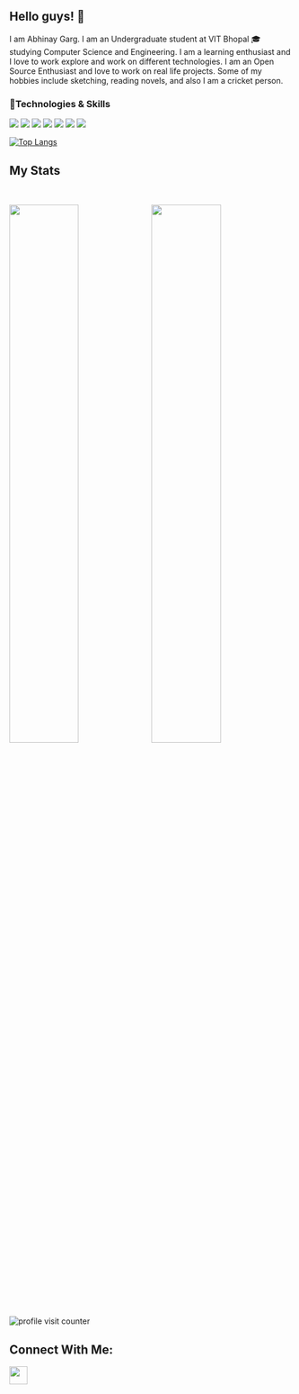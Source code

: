 ## Hello guys! 👋

I am Abhinay Garg. I am an Undergraduate student at VIT Bhopal 🎓 studying Computer Science and Engineering. I am a learning enthusiast and I love to work explore and work on different technologies.
I am an Open Source Enthusiast and love to work on real life projects. Some of my hobbies include sketching, reading novels, and also I am a cricket person.

### 🔧Technologies & Skills

![](https://img.shields.io/badge/OS-WINDOWS-informational?style=flat&logo=#0078D6&logoColor=white&color=2bbc8a)
![](https://img.shields.io/badge/Code-JAVA-informational?style=flat&logo=#0078D6&logoColor=white&color=2bbc8a)
![](https://img.shields.io/badge/Code-Python-informational?style=flat&logo=#0078D6&logoColor=white&color=2bbc8a)
![](https://img.shields.io/badge/Code-Javascript-informational?style=flat&logo=#0078D6&logoColor=white&color=2bbc8a)
![](https://img.shields.io/badge/Code-HTML-informational?style=flat&logo=#0078D6&logoColor=white&color=2bbc8a)
![](https://img.shields.io/badge/Code-React-informational?style=flat&logo=#0078D6&logoColor=white&color=2bbc8a)
![](https://img.shields.io/badge/Code-CPP-informational?style=flat&logo=#0078D6&logoColor=white&color=2bbc8a)

[![Top Langs](https://github-readme-stats.vercel.app/api/top-langs/?username=techabhi08&layout=compact)](https://github.com/techabhi08/github-readme-stats)

## My Stats
<br/>
<p align="left">
  <img width="49.5%" src="https://github-readme-stats.vercel.app/api?username=techabhi08&show_icons=true&theme=gruvbox&hide_border=true" />
    <img width="49.5%" src="https://github-readme-streak-stats.herokuapp.com/?user=techabhi08&theme=gruvbox&hide_border=true" />
</p>
<br>
<p align="left"> <img src="https://komarev.com/ghpvc/?username=techabhi08&label=Profile%20views&style=flat&color=1a1b27" alt="profile visit counter" /> </p>

## Connect With Me: 
<a href = 'https://www.linkedin.com/in/abhinay-garg-2a3879201/'> <img width = '32px' align= 'center' src="https://raw.githubusercontent.com/rahulbanerjee26/githubAboutMeGenerator/main/icons/linked-in-alt.svg"/></a> 
